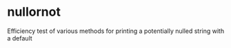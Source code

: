 # nullornot
Efficiency test of various methods for printing a potentially nulled string with a default
